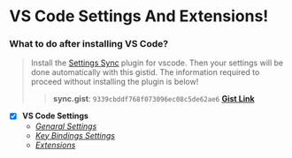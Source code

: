 # VS Code Settings And Extensions!
### What to do after installing VS Code?

> Install the [Settings Sync](https://marketplace.visualstudio.com/items?itemName=Shan.code-settings-sync) plugin for vscode. Then your settings will be done automatically with this gistid. The information required to proceed without installing the plugin is below!
>> **sync.gist**: ```9339cbddf768f073096ec08c5de62ae6```
>> **[Gist Link](https://gist.github.com/vcard-username/9339cbddf768f073096ec08c5de62ae6)**

* [x] **VS Code Settings**
  * *[Genaral Settings](https://github.com/vcard-username/ubuntu-development-settings/tree/master/vscode/settings.json "VS Code General Settings")*
  * *[Key Bindings Settings](https://github.com/vcard-username/ubuntu-development-settings/tree/master/vscode/keybindings.json "VS Code Keybindings Settings")*
  * *[Extensions](https://github.com/vcard-username/ubuntu-development-settings/tree/master/vscode/extensions.json "VS Code Extensions")*
